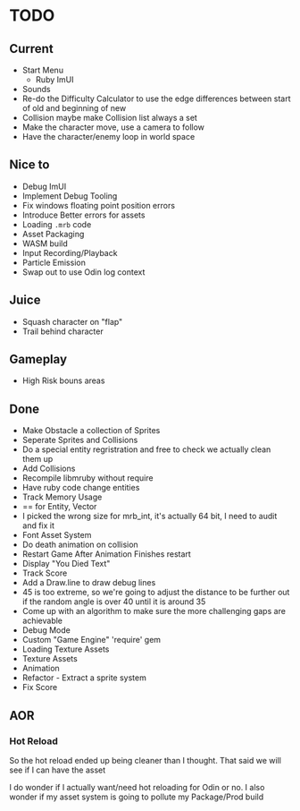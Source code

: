 # TODO

## Current

* Start Menu
  * Ruby ImUI
* Sounds
* Re-do the Difficulty Calculator to use the edge differences between start of old and beginning of new
* Collision maybe make Collision list always a set
* Make the character move, use a camera to follow
* Have the character/enemy loop in world space

## Nice to

* Debug ImUI
* Implement Debug Tooling
* Fix windows floating point position errors
* Introduce Better errors for assets
* Loading `.mrb` code
* Asset Packaging
* WASM build
* Input Recording/Playback
* Particle Emission
* Swap out to use Odin log context

## Juice

* Squash character on "flap"
* Trail behind character

## Gameplay

* High Risk bouns areas

## Done

* Make Obstacle a collection of Sprites
* Seperate Sprites and Collisions
* Do a special entity regristration and free to check we actually clean them up
* Add Collisions
* Recompile libmruby without require
* Have ruby code change entities
* Track Memory Usage
* == for Entity, Vector
* I picked the wrong size for mrb_int, it's actually 64 bit, I need to audit and fix it
* Font Asset System
* Do death animation on collision
* Restart Game After Animation Finishes restart
* Display "You Died Text"
* Track Score
* Add a Draw.line to draw debug lines
* 45 is too extreme, so we're going to adjust the distance to be further out if the random angle is over 40 until it is around 35
* Come up with an algorithm to make sure the more challenging gaps are achievable
* Debug Mode
* Custom "Game Engine" 'require' gem
* Loading Texture Assets
* Texture Assets
* Animation
* Refactor - Extract a sprite system
* Fix Score

## AOR

### Hot Reload

So the hot reload ended up being cleaner than I thought. That said we will see if I can have the asset

I do wonder if I actually want/need hot reloading for Odin or no. I also wonder if my asset system is going
to pollute my Package/Prod build
